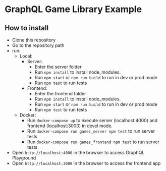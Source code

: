 # GraphQL Game Library Example

## How to install

* Clone this repository
* Go to the repository path
* run:
    * Local:
      * Server:
        * Enter the server folder
        * Run `npm install` to install node_modules.
        * Run `npm start` or `npm run build` to run in dev or prod mode
        * Run `npm test` to run tests
      * Frontend:
        * Enter the frontend folder
        * Run `npm install` to install node_modules.
        * Run `npm start` or `npm run build` to run in dev or prod mode
        * Run `npm test` to run tests
    * Docker:
      * Run `docker-compose up` to execute server (localhost:4000) and frontend (localhost:3000) in devel mode.
      * Run `docker-compose run games_server npm test` to run  server tests
      * Run `docker-compose run games_frontend npm test` to run server tests
* Open `http://localhost:4000` in the browser to access GraphQL Playground
* Open `http://localhost:3000` in the browser to access the frontend app